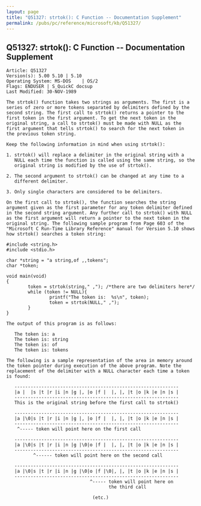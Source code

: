 ```yaml
---
layout: page
title: "Q51327: strtok(): C Function -- Documentation Supplement"
permalink: /pubs/pc/reference/microsoft/kb/Q51327/
---
```


## Q51327: strtok(): C Function -- Documentation Supplement

	Article: Q51327
	Version(s): 5.00 5.10 | 5.10
	Operating System: MS-DOS    | OS/2
	Flags: ENDUSER | S_QuickC docsup
	Last Modified: 30-NOV-1989
	
	The strtok() function takes two strings as arguments. The first is a
	series of zero or more tokens separated by delimiters defined by the
	second string. The first call to strtok() returns a pointer to the
	first token in the first argument. To get the next token in the
	original string, a call to strtok() must be made with NULL as the
	first argument that tells strtok() to search for the next token in
	the previous token string.
	
	Keep the following information in mind when using strtok():
	
	1. strtok() will replace a delimiter in the original string with a
	   NULL each time the function is called using the same string, so the
	   original string is modified by the use of strtok().
	
	2. The second argument to strtok() can be changed at any time to a
	   different delimiter.
	
	3. Only single characters are considered to be delimiters.
	
	On the first call to strtok(), the function searches the string
	argument given as the first parameter for any token delimiter defined
	in the second string argument. Any further call to strtok() with NULL
	as the first argument will return a pointer to the next token in the
	original string. The following sample program from Page 603 of the
	"Microsoft C Run-Time Library Reference" manual for Version 5.10 shows
	how strtok() searches a token string:
	
	#include <string.h>
	#include <stdio.h>
	
	char *string = "a string,of ,,tokens";
	char *token;
	
	void main(void)
	{
	        token = strtok(string," ,"); /*there are two delimiters here*/
	        while (token != NULL){
	                printf("The token is:  %s\n", token);
	                token = strtok(NULL," ,");
	        }
	}
	
	The output of this program is as follows:
	
	   The token is: a
	   The token is: string
	   The token is: of
	   The token is: tokens
	
	The following is a sample representation of the area in memory around
	the token pointer during execution of the above program. Note the
	replacement of the delimiter with a NULL character each time a token
	is found:
	
	   -------------------------------------------------------------
	   |a |  |s |t |r |i |n |g |, |o |f |  |, |, |t |o |k |e |n |s |
	   -------------------------------------------------------------
	   This is the original string before the first call to strtok()
	
	   -------------------------------------------------------------
	   |a |\0|s |t |r |i |n |g |, |o |f |  |, |, |t |o |k |e |n |s |
	   -------------------------------------------------------------
	    ^----- token will point here on the first call
	
	   -------------------------------------------------------------
	   |a |\0|s |t |r |i |n |g |\0|o |f |  |, |, |t |o |k |e |n |s |
	   -------------------------------------------------------------
	          ^------ token will point here on the second call
	
	   -------------------------------------------------------------
	   |a |\0|s |t |r |i |n |g |\0|o |f |\0|, |, |t |o |k |e |n |s |
	   -------------------------------------------------------------
	                               ^----- token will point here on
	                                      the third call
	
	                                (etc.)
